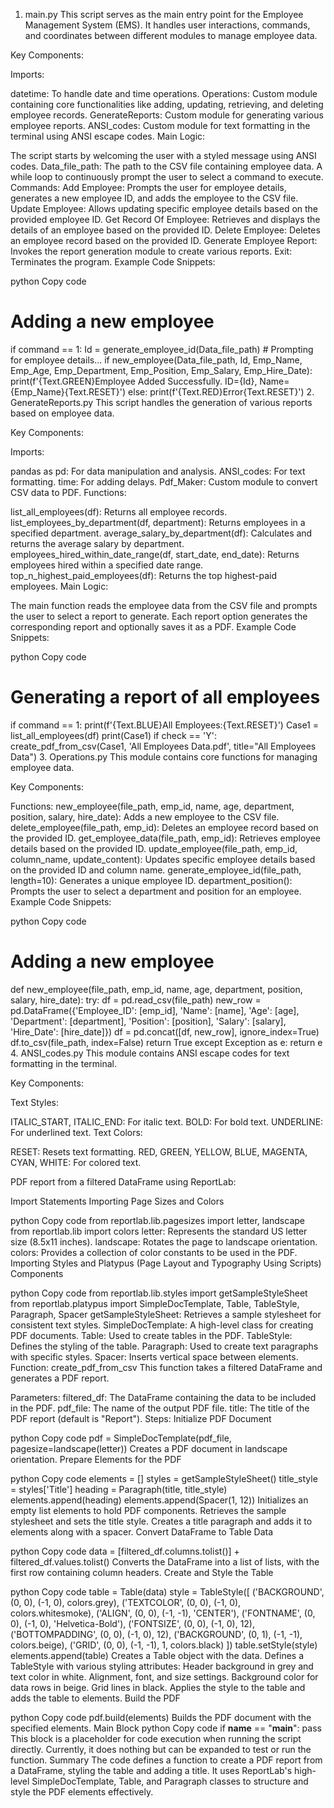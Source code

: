 1. main.py
This script serves as the main entry point for the Employee Management System (EMS). It handles user interactions, commands, and coordinates between different modules to manage employee data.

Key Components:

Imports:

datetime: To handle date and time operations.
Operations: Custom module containing core functionalities like adding, updating, retrieving, and deleting employee records.
GenerateReports: Custom module for generating various employee reports.
ANSI_codes: Custom module for text formatting in the terminal using ANSI escape codes.
Main Logic:

The script starts by welcoming the user with a styled message using ANSI codes.
Data_file_path: The path to the CSV file containing employee data.
A while loop to continuously prompt the user to select a command to execute.
Commands:
Add Employee: Prompts the user for employee details, generates a new employee ID, and adds the employee to the CSV file.
Update Employee: Allows updating specific employee details based on the provided employee ID.
Get Record Of Employee: Retrieves and displays the details of an employee based on the provided ID.
Delete Employee: Deletes an employee record based on the provided ID.
Generate Employee Report: Invokes the report generation module to create various reports.
Exit: Terminates the program.
Example Code Snippets:

python
Copy code
# Adding a new employee
if command == 1:
    Id = generate_employee_id(Data_file_path)
    # Prompting for employee details...
    if new_employee(Data_file_path, Id, Emp_Name, Emp_Age, Emp_Department, Emp_Position, Emp_Salary, Emp_Hire_Date):
        print(f'{Text.GREEN}Employee Added Successfully. ID={Id}, Name={Emp_Name}{Text.RESET}')
    else:
        print(f'{Text.RED}Error{Text.RESET}')
2. GenerateReports.py
This script handles the generation of various reports based on employee data.

Key Components:

Imports:

pandas as pd: For data manipulation and analysis.
ANSI_codes: For text formatting.
time: For adding delays.
Pdf_Maker: Custom module to convert CSV data to PDF.
Functions:

list_all_employees(df): Returns all employee records.
list_employees_by_department(df, department): Returns employees in a specified department.
average_salary_by_department(df): Calculates and returns the average salary by department.
employees_hired_within_date_range(df, start_date, end_date): Returns employees hired within a specified date range.
top_n_highest_paid_employees(df): Returns the top highest-paid employees.
Main Logic:

The main function reads the employee data from the CSV file and prompts the user to select a report to generate.
Each report option generates the corresponding report and optionally saves it as a PDF.
Example Code Snippets:

python
Copy code
# Generating a report of all employees
if command == 1:
    print(f'{Text.BLUE}All Employees:{Text.RESET}')
    Case1 = list_all_employees(df)
    print(Case1)
    if check == 'Y':
        create_pdf_from_csv(Case1, 'All Employees Data.pdf', title="All Employees Data")
3. Operations.py
This module contains core functions for managing employee data.

Key Components:

Functions:
new_employee(file_path, emp_id, name, age, department, position, salary, hire_date): Adds a new employee to the CSV file.
delete_employee(file_path, emp_id): Deletes an employee record based on the provided ID.
get_employee_data(file_path, emp_id): Retrieves employee details based on the provided ID.
update_employee(file_path, emp_id, column_name, update_content): Updates specific employee details based on the provided ID and column name.
generate_employee_id(file_path, length=10): Generates a unique employee ID.
department_position(): Prompts the user to select a department and position for an employee.
Example Code Snippets:

python
Copy code
# Adding a new employee
def new_employee(file_path, emp_id, name, age, department, position, salary, hire_date):
    try:
        df = pd.read_csv(file_path)
        new_row = pd.DataFrame({'Employee_ID': [emp_id], 'Name': [name], 'Age': [age], 'Department': [department], 'Position': [position], 'Salary': [salary], 'Hire_Date': [hire_date]})
        df = pd.concat([df, new_row], ignore_index=True)
        df.to_csv(file_path, index=False)
        return True
    except Exception as e:
        return e
4. ANSI_codes.py
This module contains ANSI escape codes for text formatting in the terminal.

Key Components:

Text Styles:

ITALIC_START, ITALIC_END: For italic text.
BOLD: For bold text.
UNDERLINE: For underlined text.
Text Colors:

RESET: Resets text formatting.
RED, GREEN, YELLOW, BLUE, MAGENTA, CYAN, WHITE: For colored text.

PDF report from a filtered DataFrame using ReportLab:

Import Statements
Importing Page Sizes and Colors

python
Copy code
from reportlab.lib.pagesizes import letter, landscape
from reportlab.lib import colors
letter: Represents the standard US letter size (8.5x11 inches).
landscape: Rotates the page to landscape orientation.
colors: Provides a collection of color constants to be used in the PDF.
Importing Styles and Platypus (Page Layout and Typography Using Scripts) Components

python
Copy code
from reportlab.lib.styles import getSampleStyleSheet
from reportlab.platypus import SimpleDocTemplate, Table, TableStyle, Paragraph, Spacer
getSampleStyleSheet: Retrieves a sample stylesheet for consistent text styles.
SimpleDocTemplate: A high-level class for creating PDF documents.
Table: Used to create tables in the PDF.
TableStyle: Defines the styling of the table.
Paragraph: Used to create text paragraphs with specific styles.
Spacer: Inserts vertical space between elements.
Function: create_pdf_from_csv
This function takes a filtered DataFrame and generates a PDF report.

Parameters:
filtered_df: The DataFrame containing the data to be included in the PDF.
pdf_file: The name of the output PDF file.
title: The title of the PDF report (default is "Report").
Steps:
Initialize PDF Document

python
Copy code
pdf = SimpleDocTemplate(pdf_file, pagesize=landscape(letter))
Creates a PDF document in landscape orientation.
Prepare Elements for the PDF

python
Copy code
elements = []
styles = getSampleStyleSheet()
title_style = styles['Title']
heading = Paragraph(title, title_style)
elements.append(heading)
elements.append(Spacer(1, 12))
Initializes an empty list elements to hold PDF components.
Retrieves the sample stylesheet and sets the title style.
Creates a title paragraph and adds it to elements along with a spacer.
Convert DataFrame to Table Data

python
Copy code
data = [filtered_df.columns.tolist()] + filtered_df.values.tolist()
Converts the DataFrame into a list of lists, with the first row containing column headers.
Create and Style the Table

python
Copy code
table = Table(data)
style = TableStyle([
    ('BACKGROUND', (0, 0), (-1, 0), colors.grey),
    ('TEXTCOLOR', (0, 0), (-1, 0), colors.whitesmoke),
    ('ALIGN', (0, 0), (-1, -1), 'CENTER'),
    ('FONTNAME', (0, 0), (-1, 0), 'Helvetica-Bold'),
    ('FONTSIZE', (0, 0), (-1, 0), 12),
    ('BOTTOMPADDING', (0, 0), (-1, 0), 12),
    ('BACKGROUND', (0, 1), (-1, -1), colors.beige),
    ('GRID', (0, 0), (-1, -1), 1, colors.black)
])
table.setStyle(style)
elements.append(table)
Creates a Table object with the data.
Defines a TableStyle with various styling attributes:
Header background in grey and text color in white.
Alignment, font, and size settings.
Background color for data rows in beige.
Grid lines in black.
Applies the style to the table and adds the table to elements.
Build the PDF

python
Copy code
pdf.build(elements)
Builds the PDF document with the specified elements.
Main Block
python
Copy code
if __name__ == "__main__":
    pass
This block is a placeholder for code execution when running the script directly. Currently, it does nothing but can be expanded to test or run the function.
Summary
The code defines a function to create a PDF report from a DataFrame, styling the table and adding a title. It uses ReportLab's high-level SimpleDocTemplate, Table, and Paragraph classes to structure and style the PDF elements effectively.






